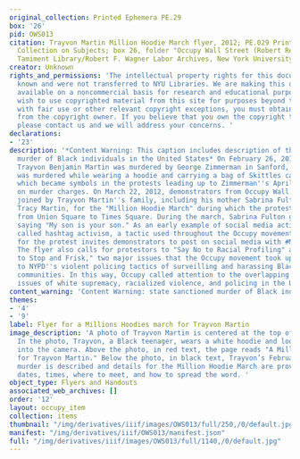 ```yaml
---
original_collection: Printed Ephemera PE.29
box: '26'
pid: OWS013
citation: Trayvon Martin Million Hoodie March flyer, 2012; PE.029 Printed Ephemera
  Collection on Subjects; box 26, folder "Occupy Wall Street (Robert Reiss Donation)";
  Tamiment Library/Robert F. Wagner Labor Archives, New York University
creator: Unknown
rights_and_permissions: 'The intellectual property rights for this document are not
  known and were not transferred to NYU Libraries. We are making this document publicly
  available on a noncommercial basis for research and educational purposes. If you
  wish to use copyrighted material from this site for purposes beyond those in accordance
  with fair use or other relevant copyright exceptions, you must obtain permission
  from the copyright owner. If you believe that you own the copyright to this document,
  please contact us and we will address your concerns. '
declarations:
- '23'
description: '*Content Warning: This caption includes description of the state sanctioned
  murder of Black individuals in the United States* On February 26, 2012, 17-year-old
  Trayvon Benjamin Martin was murdered by George Zimmerman in Sanford, Florida. Trayvon
  was murdered while wearing a hoodie and carrying a bag of Skittles candy—both of
  which became symbols in the protests leading up to Zimmerman''s April 11th indictment
  on murder charges. On March 22, 2012, demonstrators from Occupy Wall Street were
  joined by Trayvon Martin''s family, including his mother Sabrina Fulton and father
  Tracy Martin, for the "Million Hoodie March" during which the protesters marched
  from Union Square to Times Square. During the march, Sabrina Fulton gave a speech
  saying "My son is your son." As an early example of social media activism, also
  called hashtag activism, a tactic used throughout the Occupy movement, the flyer
  for the protest invites demonstrators to post on social media with #MillionHoodies.
  The flyer also calls for protestors to "Say No to Racial Profiling" and "Say No
  to Stop and Frisk," two major issues that the Occupy movement took up in response
  to NYPD''s violent policing tactics of surveilling and harassing Black and Brown
  communities. In this way, Occupy called attention to the overlapping and interconnected
  issues of white supremacy, racialized violence, and policing in the United States. '
content_warning: 'Content Warning: state sanctioned murder of Black individuals'
themes:
- '4'
- '9'
label: Flyer for a Millions Hoodies march for Trayvon Martin
image_description: 'A photo of Trayvon Martin is centered at the top of a white page.
  In the photo, Trayvon, a Black teenager, wears a white hoodie and looks directly
  into the camera. Above the photo, in red text, the page reads "A Million Hoodies
  for Trayvon Martin." Below the photo, in black text, Trayvon’s February 26th, 2012
  murder is described and details for the Million Hoodie March are provided including
  dates, times, where to meet, and how to spread the word. '
object_type: Flyers and Handouts
associated_web_archives: []
order: '12'
layout: occupy_item
collection: items
thumbnail: "/img/derivatives/iiif/images/OWS013/full/250,/0/default.jpg"
manifest: "/img/derivatives/iiif/OWS013/manifest.json"
full: "/img/derivatives/iiif/images/OWS013/full/1140,/0/default.jpg"
---
```

